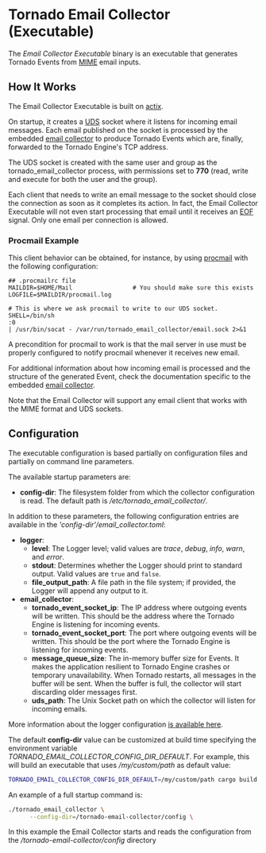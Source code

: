 # Tornado Email Collector (Executable)

The _Email Collector Executable_ binary is an executable that generates Tornado Events from
[MIME](https://en.wikipedia.org/wiki/MIME) email inputs.


## How It Works

The Email Collector Executable is built on
[actix](https://github.com/actix/actix).

On startup, it creates a [UDS](https://en.wikipedia.org/wiki/Unix_domain_socket) 
socket where it listens for incoming email messages. 
Each email published on the socket is processed by the embedded
[email collector](../../../collector/email/doc/README.md)
to produce Tornado Events which are, finally, forwarded to the
Tornado Engine's TCP address.

The UDS socket is created with the same user and group as the tornado_email_collector process,
with permissions set to __770__ (read, write and execute for both the user and the group).

Each client that needs to write an email message to the socket should close the connection
as soon as it completes its action. In fact, the Email Collector Executable will not even start
processing that email until it receives an [EOF](https://en.wikipedia.org/wiki/End-of-file)
signal. Only one email per connection is allowed.


### Procmail Example

This client behavior can be obtained, for instance, by using
[procmail](https://en.wikipedia.org/wiki/Procmail) 
with the following configuration:
```
## .procmailrc file
MAILDIR=$HOME/Mail                 # You should make sure this exists
LOGFILE=$MAILDIR/procmail.log

# This is where we ask procmail to write to our UDS socket.
SHELL=/bin/sh
:0
| /usr/bin/socat - /var/run/tornado_email_collector/email.sock 2>&1
```

A precondition for procmail to work is that the mail server in use must be properly
configured to notify procmail whenever it receives new email.

For additional information about how incoming email is processed and
the structure of the generated Event, check the documentation specific to the 
embedded 
[email collector](../../../collector/email/doc/README.md).

Note that the Email Collector will support any email client that works with the
MIME format and UDS sockets.


## Configuration
The executable configuration is based partially on configuration files and partially on command
line parameters.

The available startup parameters are:
- __config-dir__:  The filesystem folder from which the collector configuration is read.
  The default path is _/etc/tornado_email_collector/_.

In addition to these parameters, the following configuration entries are available in the 
_'config-dir'/email_collector.toml_:
- __logger__:
    - __level__:  The Logger level; valid values are _trace_, _debug_, _info_, _warn_, and
      _error_.
    - __stdout__:  Determines whether the Logger should print to standard output.
      Valid values are `true` and `false`.
    - __file_output_path__:  A file path in the file system; if provided, the Logger will
      append any output to it.
- **email_collector**:
    - **tornado_event_socket_ip**:  The IP address where outgoing events will be written.
      This should be the address where the Tornado Engine is listening for incoming events.
    - **tornado_event_socket_port**:  The port where outgoing events will be written.
      This should be the port where the Tornado Engine is listening for incoming events.
    - **message_queue_size**:  The in-memory buffer size for Events. It makes the application
      resilient to Tornado Engine crashes or temporary unavailability.
      When Tornado restarts, all messages in the buffer will be sent.
      When the buffer is full, the collector will start discarding older messages first.
    - **uds_path**: The Unix Socket path on which the collector will listen for incoming emails.
    
More information about the logger configuration
[is available here](../../../common/logger/doc/README.md).

The default __config-dir__ value can be customized at build time specifying
the environment variable *TORNADO_EMAIL_COLLECTOR_CONFIG_DIR_DEFAULT*. 
For example, this will build an executable that uses */my/custom/path* 
as default value:
```bash
TORNADO_EMAIL_COLLECTOR_CONFIG_DIR_DEFAULT=/my/custom/path cargo build 
```

An example of a full startup command is:
```bash
./tornado_email_collector \
      --config-dir=/tornado-email-collector/config \
```

In this example the Email Collector starts and reads the configuration from 
the _/tornado-email-collector/config_ directory


